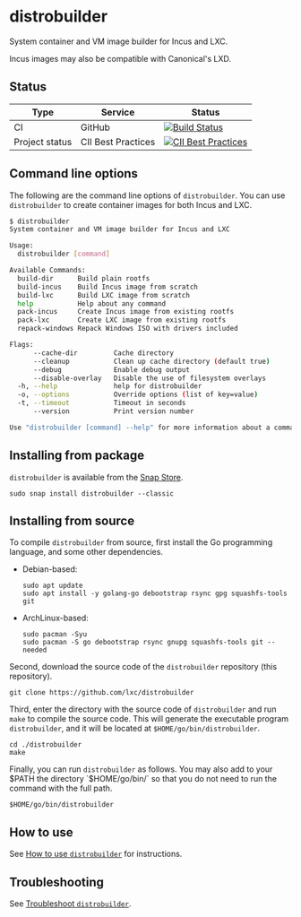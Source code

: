 # distrobuilder
System container and VM image builder for Incus and LXC.

Incus images may also be compatible with Canonical's LXD.

## Status
Type            | Service               | Status
---             | ---                   | ---
CI              | GitHub                | [![Build Status](https://github.com/lxc/distrobuilder/workflows/CI%20tests/badge.svg)](https://github.com/lxc/distrobuilder/actions)
Project status  | CII Best Practices    | [![CII Best Practices](https://bestpractices.coreinfrastructure.org/projects/1728/badge)](https://bestpractices.coreinfrastructure.org/projects/1728)


## Command line options

<!-- Include start CLI -->
The following are the command line options of `distrobuilder`. You can use `distrobuilder` to create container images for both Incus and LXC.

```bash
$ distrobuilder
System container and VM image builder for Incus and LXC

Usage:
  distrobuilder [command]

Available Commands:
  build-dir      Build plain rootfs
  build-incus    Build Incus image from scratch
  build-lxc      Build LXC image from scratch
  help           Help about any command
  pack-incus     Create Incus image from existing rootfs
  pack-lxc       Create LXC image from existing rootfs
  repack-windows Repack Windows ISO with drivers included

Flags:
      --cache-dir         Cache directory
      --cleanup           Clean up cache directory (default true)
      --debug             Enable debug output
      --disable-overlay   Disable the use of filesystem overlays
  -h, --help              help for distrobuilder
  -o, --options           Override options (list of key=value)
  -t, --timeout           Timeout in seconds
      --version           Print version number

Use "distrobuilder [command] --help" for more information about a command.

```
<!-- Include end CLI -->

<!-- Include start installing -->
## Installing from package

`distrobuilder` is available from the [Snap Store](https://snapcraft.io/distrobuilder).

```
sudo snap install distrobuilder --classic
```

## Installing from source

To compile `distrobuilder` from source, first install the Go programming language, and some other dependencies.

- Debian-based:
    ```
    sudo apt update
    sudo apt install -y golang-go debootstrap rsync gpg squashfs-tools git
    ```
- ArchLinux-based:
    ```
    sudo pacman -Syu
    sudo pacman -S go debootstrap rsync gnupg squashfs-tools git --needed
    ```

Second, download the source code of the `distrobuilder` repository (this repository).

```
git clone https://github.com/lxc/distrobuilder
```

Third, enter the directory with the source code of `distrobuilder` and run `make` to compile the source code. This will generate the executable program `distrobuilder`, and it will be located at `$HOME/go/bin/distrobuilder`.

```
cd ./distrobuilder
make
```

Finally, you can run `distrobuilder` as follows. You may also add to your $PATH the directory `$HOME/go/bin/` so that you do not need to run the command with the full path.

```
$HOME/go/bin/distrobuilder
```
<!-- Include end installing -->

## How to use

See [How to use `distrobuilder`](doc/howto/build.md) for instructions.

## Troubleshooting

See [Troubleshoot `distrobuilder`](doc/howto/troubleshoot.md).
